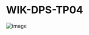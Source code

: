 # WIK-DPS-TP04

![image](https://user-images.githubusercontent.com/63664894/210186409-b1a15166-0ebc-4aef-85e4-7473a3558a49.png)
